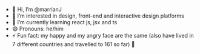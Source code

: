 - 👋 Hi, I’m @marrianJ
- 👀 I’m interested in design, front-end and interactive design platforms
- 🌱 I’m currently learning react js, jsx and ts
- 😄 Pronouns: he/him
- ⚡ Fun fact: my happy and my angry face are the same (also have lived in 7 different countries and travelled to 161 so far) 🧳 

<!---
marrianJ/marrianJ is a ✨ special ✨ repository because its `README.md` (this file) appears on your GitHub profile.
You can click the Preview link to take a look at your changes.
--->
